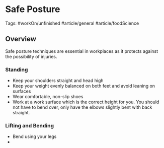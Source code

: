 # Safe Posture
Tags: #workOn/unfinished  #article/general #article/foodScience 

## Overview
Safe posture techniques are essential in workplaces as it protects against the possibility of injuries.
### Standing
- Keep your shoulders straight and head high
- Keep your weight evenly balanced on both feet and avoid leaning on surfaces
- Wear comfortable, non-slip shoes
- Work at a work surface which is the correct height for you. You should not have to bend over, only have the elbows slightly bent with back straight.
### Lifting and Bending
- Bend using your legs
- 